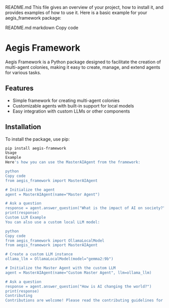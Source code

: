README.md
This file gives an overview of your project, how to install it, and provides examples of how to use it. Here is a basic example for your aegis_framework package:

README.md
markdown
Copy code
# Aegis Framework

Aegis Framework is a Python package designed to facilitate the creation of multi-agent colonies, making it easy to create, manage, and extend agents for various tasks.

## Features
- Simple framework for creating multi-agent colonies
- Customizable agents with built-in support for local models
- Easy integration with custom LLMs or other components

## Installation

To install the package, use pip:

```bash
pip install aegis-framework
Usage
Example
Here's how you can use the MasterAIAgent from the framework:

python
Copy code
from aegis_framework import MasterAIAgent

# Initialize the agent
agent = MasterAIAgent(name="Master Agent")

# Ask a question
response = agent.answer_question("What is the impact of AI on society?")
print(response)
Custom LLM Example
You can also use a custom local LLM model:

python
Copy code
from aegis_framework import OllamaLocalModel
from aegis_framework import MasterAIAgent

# Create a custom LLM instance
ollama_llm = OllamaLocalModel(model="gemma2:9b")

# Initialize the Master Agent with the custom LLM
agent = MasterAIAgent(name="Custom Master Agent", llm=ollama_llm)

# Ask a question
response = agent.answer_question("How is AI changing the world?")
print(response)
Contributing
Contributions are welcome! Please read the contributing guidelines for more details.